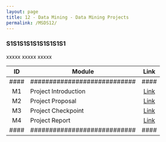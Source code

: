 ```yaml
---
layout: page
title: 12 - Data Mining - Data Mining Projects
permalink: /MSDS12/
---
```


<h3>S1S1S1S1S1S1S1S1S1</h3>

xxxxx xxxxx xxxxx

| ID | Module                     |Link|
|:--:|----------------------------|:--:|
|####|############################|####|
| M1 | Project Introduction       |[Link](/03-MSDS-Courses/MSDS12/M1/)|
| M2 | Project Proposal           |[Link](/03-MSDS-Courses/MSDS12/M2/)|
| M3 |Project Checkpoint          |[Link](/03-MSDS-Courses/MSDS12/M3/)|
| M4 | Project Report             |[Link](/03-MSDS-Courses/MSDS12/M4/)|
|####|############################|####|

